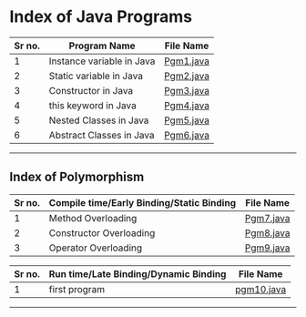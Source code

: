 # Index of Java Programs

| Sr no. | Program Name              | File Name              |
| ------ | ------------------------- | ---------------------- |
| 1      | Instance variable in Java | [Pgm1.java](Pgm1.java) |
| 2      | Static variable in Java   | [Pgm2.java](Pgm2.java) |
| 3      | Constructor in Java       | [Pgm3.java](Pgm3.java) |
| 4      | this keyword in Java      | [Pgm4.java](Pgm4.java) |
| 5      | Nested Classes in Java    | [Pgm5.java](Pgm5.java) |
| 6      | Abstract Classes in Java  | [Pgm6.java](Pgm6.java) |

---
## Index of Polymorphism

| Sr no. | Compile time/Early Binding/Static Binding | File Name              |
| ------ | ----------------------------------------- | ---------------------- |
| 1      | Method Overloading                        | [Pgm7.java](Pgm6.java) |
| 2      | Constructor Overloading                   | [Pgm8.java](Pgm6.java) |
| 3      | Operator Overloading                      | [Pgm9.java](Pgm6.java) |

| Sr no. | Run time/Late Binding/Dynamic Binding | File Name                |
| ------ | ------------------------------------- | ------------------------ |
| 1      | first program                         | [pgm10.java](pgm10.java) |

---
